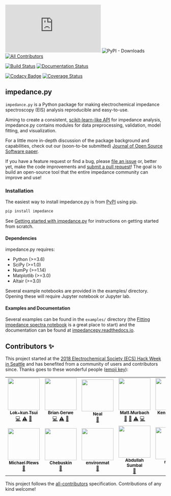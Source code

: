 ![GitHub release](https://img.shields.io/github/release/ECSHackWeek/impedance.py) ![PyPI - Downloads](https://img.shields.io/pypi/dm/impedance?style=flat-square)
[![All Contributors](https://img.shields.io/badge/all_contributors-11-orange.svg?style=flat-square)](#contributors)

[![Build Status](https://travis-ci.org/ECSHackWeek/impedance.py.svg?branch=master&kill_cache=1)](https://travis-ci.org/ECSHackWeek/impedance.py) [![Documentation Status](https://readthedocs.org/projects/impedancepy/badge/?version=latest&kill_cache=1)](https://impedancepy.readthedocs.io/en/latest/?badge=latest)

[![Codacy Badge](https://api.codacy.com/project/badge/Grade/cd7e6ee6f638458bb1bc9e1cab025409)](https://www.codacy.com/app/mdmurbach/impedance.py?utm_source=github.com&amp;utm_medium=referral&amp;utm_content=ECSHackWeek/impedance.py&amp;utm_campaign=Badge_Grade) [![Coverage Status](https://coveralls.io/repos/github/ECSHackWeek/impedance.py/badge.svg?branch=master&kill_cache=1)](https://coveralls.io/github/ECSHackWeek/impedance.py?branch=master)

impedance.py
------------

`impedance.py` is a Python package for making electrochemical impedance spectroscopy (EIS) analysis reproducible and easy-to-use.

Aiming to create a consistent, [scikit-learn-like API](https://arxiv.org/abs/1309.0238) for impedance analysis, impedance.py contains modules for data preprocessing, validation, model fitting, and visualization.

For a little more in-depth discussion of the package background and capabilities, check out our (soon-to-be submitted) [Journal of Open Source Software paper](https://github.com/ECSHackWeek/impedance.py/blob/master/joss-paper/paper.md).

If you have a feature request or find a bug, please [file an issue](https://github.com/ECSHackWeek/impedance.py/issues) or, better yet, make the code improvements and [submit a pull request](https://help.github.com/articles/creating-a-pull-request-from-a-fork/)! The goal is to build an open-source tool that the entire impedance community can improve and use!

### Installation

The easiest way to install impedance.py is from [PyPI](https://pypi.org/project/impedance/) using pip.

```bash
pip install impedance
```

See [Getting started with impedance.py](https://impedancepy.readthedocs.io/en/latest/getting-started.html) for instructions on getting started from scratch.

#### Dependencies

impedance.py requires:

-   Python (>=3.6)
-   SciPy (>=1.0)
-   NumPy (>=1.14)
-   Matplotlib (>=3.0)
-   Altair (>=3.0)

Several example notebooks are provided in the examples/ directory. Opening these will require Jupyter notebook or Jupyter lab.

#### Examples and Documentation

Several examples can be found in the `examples/` directory (the [Fitting impedance spectra notebook](https://impedancepy.readthedocs.io/en/latest/examples/fitting_example.html) is a great place to start) and the documentation can be found at [impedancepy.readthedocs.io](https://impedancepy.readthedocs.io/en/latest/).

## Contributors ✨

This project started at the [2018 Electrochemical Society (ECS) Hack Week in Seattle](https://www.electrochem.org/233/hack-week) and has benefited from a community of users and contributors since. Thanks goes to these wonderful people ([emoji key](https://allcontributors.org/docs/en/emoji-key)):

<!-- ALL-CONTRIBUTORS-LIST:START - Do not remove or modify this section -->
<!-- prettier-ignore-start -->
<!-- markdownlint-disable -->
<table>
  <tr>
    <td align="center"><a href="https://github.com/lktsui"><img src="https://avatars0.githubusercontent.com/u/22246069?v=4" width="100px;" alt=""/><br /><sub><b>Lok-kun Tsui</b></sub></a><br /><a href="https://github.com/ECSHackWeek/impedance.py/commits?author=lktsui" title="Code">💻</a> <a href="https://github.com/ECSHackWeek/impedance.py/commits?author=lktsui" title="Tests">⚠️</a> <a href="https://github.com/ECSHackWeek/impedance.py/commits?author=lktsui" title="Documentation">📖</a></td>
    <td align="center"><a href="https://github.com/BGerwe"><img src="https://avatars3.githubusercontent.com/u/38819321?v=4" width="100px;" alt=""/><br /><sub><b>Brian Gerwe</b></sub></a><br /><a href="https://github.com/ECSHackWeek/impedance.py/commits?author=BGerwe" title="Code">💻</a> <a href="https://github.com/ECSHackWeek/impedance.py/commits?author=BGerwe" title="Tests">⚠️</a> <a href="https://github.com/ECSHackWeek/impedance.py/commits?author=BGerwe" title="Documentation">📖</a></td>
    <td align="center"><a href="https://github.com/nealde"><img src="https://avatars2.githubusercontent.com/u/25877868?v=4" width="100px;" alt=""/><br /><sub><b>Neal</b></sub></a><br /><a href="https://github.com/ECSHackWeek/impedance.py/pulls?q=is%3Apr+reviewed-by%3Anealde" title="Reviewed Pull Requests">👀</a></td>
    <td align="center"><a href="http://mattmurbach.com"><img src="https://avatars3.githubusercontent.com/u/9369020?v=4" width="100px;" alt=""/><br /><sub><b>Matt Murbach</b></sub></a><br /><a href="https://github.com/ECSHackWeek/impedance.py/commits?author=mdmurbach" title="Documentation">📖</a> <a href="https://github.com/ECSHackWeek/impedance.py/pulls?q=is%3Apr+reviewed-by%3Amdmurbach" title="Reviewed Pull Requests">👀</a> <a href="https://github.com/ECSHackWeek/impedance.py/commits?author=mdmurbach" title="Tests">⚠️</a> <a href="https://github.com/ECSHackWeek/impedance.py/commits?author=mdmurbach" title="Code">💻</a></td>
    <td align="center"><a href="https://kennyvh.com"><img src="https://avatars2.githubusercontent.com/u/29909203?v=4" width="100px;" alt=""/><br /><sub><b>Kenny Huynh</b></sub></a><br /><a href="https://github.com/ECSHackWeek/impedance.py/issues?q=author%3Ahkennyv" title="Bug reports">🐛</a> <a href="https://github.com/ECSHackWeek/impedance.py/commits?author=hkennyv" title="Code">💻</a></td>
    <td align="center"><a href="https://github.com/lawrencerenna"><img src="https://avatars0.githubusercontent.com/u/49174337?v=4" width="100px;" alt=""/><br /><sub><b>lawrencerenna</b></sub></a><br /><a href="#ideas-lawrencerenna" title="Ideas, Planning, & Feedback">🤔</a></td>
    <td align="center"><a href="https://github.com/Rowin"><img src="https://avatars3.githubusercontent.com/u/1727478?v=4" width="100px;" alt=""/><br /><sub><b>Rowin</b></sub></a><br /><a href="https://github.com/ECSHackWeek/impedance.py/issues?q=author%3ARowin" title="Bug reports">🐛</a> <a href="https://github.com/ECSHackWeek/impedance.py/commits?author=Rowin" title="Code">💻</a></td>
  </tr>
  <tr>
    <td align="center"><a href="https://github.com/michaelplews"><img src="https://avatars2.githubusercontent.com/u/14098929?v=4" width="100px;" alt=""/><br /><sub><b>Michael Plews</b></sub></a><br /><a href="#ideas-michaelplews" title="Ideas, Planning, & Feedback">🤔</a></td>
    <td align="center"><a href="https://github.com/Chebuskin"><img src="https://avatars0.githubusercontent.com/u/33787723?v=4" width="100px;" alt=""/><br /><sub><b>Chebuskin</b></sub></a><br /><a href="https://github.com/ECSHackWeek/impedance.py/issues?q=author%3AChebuskin" title="Bug reports">🐛</a></td>
    <td align="center"><a href="https://github.com/environmat"><img src="https://avatars0.githubusercontent.com/u/9309353?v=4" width="100px;" alt=""/><br /><sub><b>environmat</b></sub></a><br /><a href="https://github.com/ECSHackWeek/impedance.py/issues?q=author%3Aenvironmat" title="Bug reports">🐛</a></td>
    <td align="center"><a href="http://www.abdullahsumbal.com"><img src="https://avatars2.githubusercontent.com/u/12946947?v=4" width="100px;" alt=""/><br /><sub><b>Abdullah Sumbal</b></sub></a><br /><a href="https://github.com/ECSHackWeek/impedance.py/issues?q=author%3Aabdullahsumbal" title="Bug reports">🐛</a></td>
    <td align="center"><a href="https://github.com/nobkat"><img src="https://avatars3.githubusercontent.com/u/29077445?v=4" width="100px;" alt=""/><br /><sub><b>nobkat</b></sub></a><br /><a href="https://github.com/ECSHackWeek/impedance.py/commits?author=nobkat" title="Code">💻</a></td>
  </tr>
</table>

<!-- markdownlint-enable -->
<!-- prettier-ignore-end -->
<!-- ALL-CONTRIBUTORS-LIST:END -->

This project follows the [all-contributors](https://github.com/all-contributors/all-contributors) specification. Contributions of any kind welcome!
